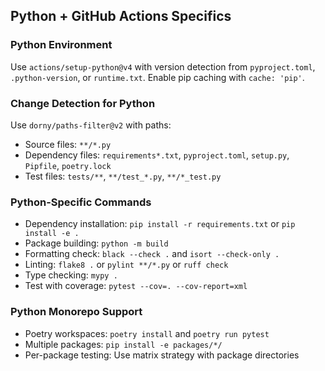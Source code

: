 ## Python + GitHub Actions Specifics

### Python Environment
Use `actions/setup-python@v4` with version detection from `pyproject.toml`, `.python-version`, or `runtime.txt`. Enable pip caching with `cache: 'pip'`.

### Change Detection for Python
Use `dorny/paths-filter@v2` with paths:
- Source files: `**/*.py`
- Dependency files: `requirements*.txt`, `pyproject.toml`, `setup.py`, `Pipfile`, `poetry.lock`
- Test files: `tests/**`, `**/test_*.py`, `**/*_test.py`

### Python-Specific Commands
- Dependency installation: `pip install -r requirements.txt` or `pip install -e .`
- Package building: `python -m build`
- Formatting check: `black --check .` and `isort --check-only .`
- Linting: `flake8 .` or `pylint **/*.py` or `ruff check`
- Type checking: `mypy .`
- Test with coverage: `pytest --cov=. --cov-report=xml`

### Python Monorepo Support
- Poetry workspaces: `poetry install` and `poetry run pytest`
- Multiple packages: `pip install -e packages/*/`
- Per-package testing: Use matrix strategy with package directories
